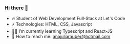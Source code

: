 ### Hi there 👋


- 🔥 Student of Web Development Full-Stack at Let's Code
- ⚡ Technologies: HTML, CSS, Javascript
- 👨‍💻 I’m currently learning Typescript and React-JS
- 💬 How to reach me: anajuliarauber@hotmail.com
